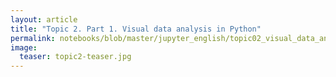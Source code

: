 ```yaml
---
layout: article
title: "Topic 2. Part 1. Visual data analysis in Python"
permalink: notebooks/blob/master/jupyter_english/topic02_visual_data_analysis/topic2_visual_data_analysis.ipynb?flush_cache=true
image:
  teaser: topic2-teaser.jpg
---
```


